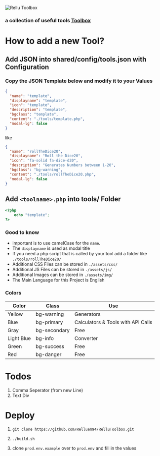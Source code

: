 ![Rellu Toolbox](https://static.relluem94.de/logos/web/rellutoolbox.png)

### a collection of useful tools [Toolbox](https://toolbox.rellu.de)

# How to add a new Tool?

## Add JSON into shared/config/tools.json with Configuration
### Copy the JSON Template below and modify it to your Values

```json
{
  "name": "template",
  "displayname": "template",
  "icon": "template",
  "description": "template",
  "bgclass": "template",
  "content": "./tools/template.php",
  "modal-lg": false
}
```

like

```json
{
  "name": "rollTheDice20",
  "displayname": "Roll the Dice20",
  "icon": "fa-solid fa-dice-d20",
  "description": "Generates Numbers between 1-20",
  "bgclass": "bg-warning",
  "content": "./tools/rollTheDice20.php",
  "modal-lg": false
}
```

## Add `<toolname>.php` into tools/ Folder

```php
<?php
    echo "template";
?>
```

### Good to know

- important is to use camelCase for the `name`.
- The `displayname` is used as modal title
- If you need a php script that is called by your tool add a folder like `./tools/rollTheDice20/`
- Additional CSS Files can be stored in `./assets/css/`
- Additional JS Files can be stored in `./assets/js/`
- Additional Images can be stored in `./assets/img/`
- The Main Language for this Project is English

### Colors

| Color      | Class        | Use                                |
| ---------- | ------------ | ---------------------------------- |
| Yellow     | bg-warning   | Generators                         |
| Blue       | bg-primary   | Calculators & Tools with API Calls |
| Gray       | bg-secondary | Free                               |
| Light Blue | bg-info      | Converter                          |
| Green      | bg-success   | Free                               |
| Red        | bg-danger    | Free                               |

# Todos

1. Comma Seperator (from new Line)
1. Text Div

# Deploy

1. ```shell
   git clone https://github.com/Relluem94/RelluToolbox.git
   ```
1. ```shell
   ./build.sh
   ```
1. clone `prod.env.example` over to `prod.env` and fill in the values
